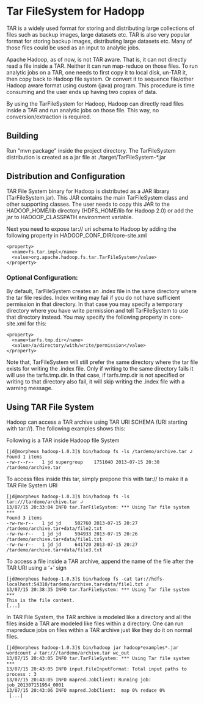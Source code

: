 Tar FileSystem for Hadopp
==========================
TAR is a widely used format for storing and distributing large collections of files such as backup images, large datasets etc. TAR is also very popular format for storing backup images, distributing large datasets etc. Many of those files could be used as an input to analytic jobs.

Apache Hadoop, as of now, is not TAR aware. That is, it can not directly read a file inside a TAR. Neither it can run map-reduce on those files. To run analytic jobs on a TAR, one needs to first copy it to local disk, un-TAR it, then copy back to Hadoop file system. Or convert it to sequence file/other Hadoop aware format using custom (java) program. This procedure is time consuming and the user ends up having two copies of data.

By using the TarFileSystem for Hadoop, Hadoop can directly read files inside a TAR and run analytic jobs on those file. This way, no conversion/extraction is required. 

Building
---------
Run "mvn package" inside the project directory. The TarFileSystem distribution is created as a jar file at ./target/TarFileSystem-*.jar


Distribution and Configuration
-------------------------------
TAR File System binary for Hadoop is distributed as a JAR library (TarFileSystem.jar). This JAR contains the main TarFileSystem class and other supporting classes. The user needs to copy this JAR to the HADOOP_HOME/lib directory (HDFS_HOME/lib for Hadoop 2.0) or add the jar to HADOOP_CLASSPATH environment variable. 

Next you need to expose tar:// uri schema to Hadoop by adding the following property in HADOOP_CONF_DIR/core-site.xml

	<property>
	  <name>fs.tar.impl</name>
	  <value>org.apache.hadoop.fs.tar.TarFileSystem</value>
	</property>

### Optional Configuration:

By default, TarFileSystem creates an .index file in the same directory where the tar file resides. Index writing may fail if you do not have sufficient permission in that directory. In that case you may specify a temporary directory where you have write permission and tell TarFileSystem to use that directory instead. You may specify the following property in core-site.xml for this:

	<property>
	  <name>tarfs.tmp.dir</name>
	  <value>/a/directory/with/write/permission</value>
	</property>

Note that, TarFileSystem will still prefer the same directory where the tar file exists for writing the .index file. Only if writing to the same directory fails it will use the tarfs.tmp.dir. In that case, if tarfs.tmp.dir is not specified or writing to that directory also fail, it will skip writing the .index file with a warning message.

Using TAR File System
----------------------
Hadoop can access a TAR archive using TAR URI SCHEMA (URI starting with tar://). The following examples shows this:

Following is a TAR inside Hadoop file System

	[jd@morpheus hadoop-1.0.3]$ bin/hadoop fs -ls /tardemo/archive.tar ↲
	Found 1 items
	-rw-r--r--   1 jd supergroup    1751040 2013-07-15 20:30 /tardemo/archive.tar

To access files inside this tar, simply prepone this with tar:// to make it a TAR File System URI

	[jd@morpheus hadoop-1.0.3]$ bin/hadoop fs -ls tar:///tardemo/archive.tar ↲
	13/07/15 20:33:04 INFO tar.TarFileSystem: *** Using Tar file system ***
	Found 3 items
	-rw-rw-r--   1 jd jd     502760 2013-07-15 20:27 /tardemo/archive.tar+data/file2.txt
	-rw-rw-r--   1 jd jd     594933 2013-07-15 20:26 /tardemo/archive.tar+data/file1.txt
	-rw-rw-r--   1 jd jd     641720 2013-07-15 20:27 /tardemo/archive.tar+data/file3.txt

To access a file inside a TAR archive, append the name of the file after the TAR URI using a ‘+’ sign

	[jd@morpheus hadoop-1.0.3]$ bin/hadoop fs -cat tar://hdfs-localhost:54310/tardemo/archive.tar+data/file1.txt ↲
	13/07/15 20:38:35 INFO tar.TarFileSystem: *** Using Tar file system ***
	This is the file content.
	[...]

In TAR File System, the TAR archive is modeled like a directory and all the files inside a TAR are modeled like files within a directory. One can run mapreduce jobs on files within a TAR archive just like they do it on normal files.

	[jd@morpheus hadoop-1.0.3]$ bin/hadoop jar hadoop*examples*.jar wordcount ↲ tar:///tardemo/archive.tar wc_out
	13/07/15 20:43:05 INFO tar.TarFileSystem: *** Using Tar file system ***
	13/07/15 20:43:05 INFO input.FileInputFormat: Total input paths to process : 3
	13/07/15 20:43:05 INFO mapred.JobClient: Running job: job_201307151954_0001
	13/07/15 20:43:06 INFO mapred.JobClient:  map 0% reduce 0%
	 [...]
